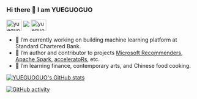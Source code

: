 ### Hi there 👋 I am YUEGUOGUO

<p align="left">
<a href="https://linkedin.com/in/yueguoguo" target="blank"><img align="center" src="https://raw.githubusercontent.com/rahuldkjain/github-profile-readme-generator/master/src/images/icons/Social/linked-in-alt.svg" alt="yueguoguo" height="30" width="40" /></a>
<a href="https://yueguoguo.github.io" target="_blank"><img src="https://img.shields.io/badge/Blog-Visit%20-blue.svg" /></a>
<a href="https://instagram.com/yueguoguo" target="blank"><img align="center" src="https://raw.githubusercontent.com/rahuldkjain/github-profile-readme-generator/master/src/images/icons/Social/instagram.svg" alt="yueguoguo" height="30" width="40" /></a>
</p>

- 🔭 I’m currently working on building machine learning platform at Standard Chartered Bank.
- 👯 I’m author and contributor to projects [Microsoft Recommenders](https://github.com/microsoft/recommenders), [Apache Spark](https://github.com/apache/spark), [acceleratoRs](https://github.com/microsoft/acceleratoRs), etc.
- 🌱 I’m learning finance, contemporary arts, and Chinese food cooking.

[![YUEGUOGUO's GitHub stats](https://github-readme-stats.vercel.app/api?username=yueguoguo)](https://github.com/anuraghazra/github-readme-stats&&count_private=true&show_icons=true)

[![GitHub activity](https://activity-graph.herokuapp.com/graph?username=yueguoguo&theme=react-dark)](https://github.com/yueguoguo)

